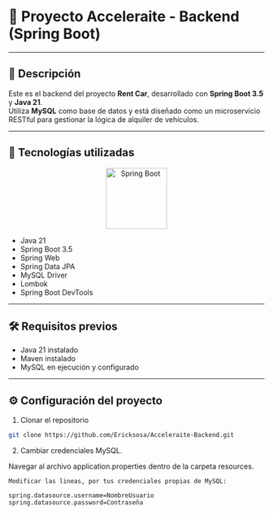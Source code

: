 # 🚗 Proyecto **Acceleraite** - Backend (Spring Boot)

---

## 📖 Descripción

Este es el backend del proyecto **Rent Car**, desarrollado con **Spring Boot 3.5** y **Java 21**.  
Utiliza **MySQL** como base de datos y está diseñado como un microservicio RESTful para gestionar la lógica de alquiler de vehículos.

---

## 🚀 Tecnologías utilizadas

<p align="center">
  <img src="https://miro.medium.com/v2/resize:fit:1200/1*gxXLMIuJDHCH7fwIgEP1cg.png" alt="Spring Boot" width="120"/>
</p>

- Java 21
- Spring Boot 3.5
- Spring Web
- Spring Data JPA
- MySQL Driver
- Lombok
- Spring Boot DevTools

---

## 🛠 Requisitos previos

- Java 21 instalado
- Maven instalado
- MySQL en ejecución y configurado

---

## ⚙️ Configuración del proyecto

1. Clonar el repositorio
```bash
git clone https://github.com/Ericksosa/Acceleraite-Backend.git
```
2. Cambiar credenciales MySQL.

Navegar al archivo application.properties dentro de la carpeta resources.
```declarative
Modificar las lineas, por tus credenciales propias de MySQL:

spring.datasource.username=NombreUsuario
spring.datasource.password=Contraseña
```

